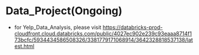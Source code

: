 # Data_Project(Ongoing)
* for Yelp_Data_Analysis, please visit
https://databricks-prod-cloudfront.cloud.databricks.com/public/4027ec902e239c93eaaa8714f173bcfc/5934434586508326/3381779171068914/3642328818537138/latest.html

